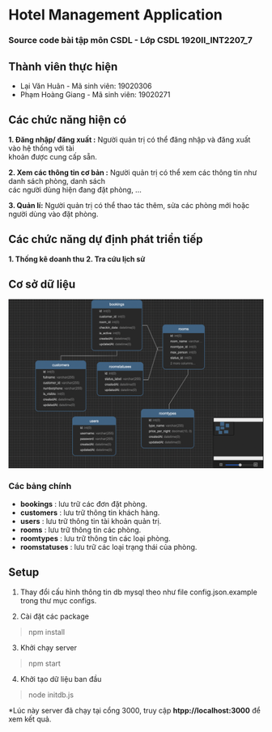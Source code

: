 # Hotel Management Application
### Source code bài tập môn CSDL - Lớp CSDL 1920II_INT2207_7

## Thành viên thực hiện 
* Lại Văn Huân - Mã sinh viên: 19020306
* Phạm Hoàng Giang - Mã sinh viên: 19020271

## Các chức năng hiện có

**1. Đăng nhập/ đăng xuất :** Người quản trị có thể đăng nhập và đăng xuất vào hệ thống với tài  
khoản được cung cấp sẵn.

**2. Xem các thông tin cơ bản :** Người quản trị có thể xem các thông tin như danh sách phòng, danh sách  
các người dùng hiện đang đặt phòng, ...

**3. Quản lí:** Người quản trị có thể thao tác thêm, sửa các phòng mới hoặc người dùng vào đặt phòng.

## Các chức năng dự định phát triển tiếp

**1. Thống kê doanh thu**
**2. Tra cứu lịch sử**

## Cơ sở dữ liệu
![csdl](csdl.png)

### Các bảng chính
* **bookings** : lưu trữ các đơn đặt phòng.
* **customers** : lưu trữ thông tin khách hàng.
* **users** : lưu trữ thông tin tài khoản quản trị.
* **rooms** : lưu trữ thông tin các phòng.
* **roomtypes** : lưu trữ thông tin các loại phòng.
* **roomstatuses** : lưu trữ các loại trạng thái của phòng.

## Setup

1. Thay đổi cấu hình thông tin db mysql theo như file config.json.example trong thư mục configs.

2. Cài đặt các package
> npm install

3. Khởi chạy server
> npm start

4. Khởi tạo dữ liệu ban đầu
> node initdb.js

*Lúc này server đã chạy tại cổng 3000, truy cập **htpp://localhost:3000** để xem kết quả.